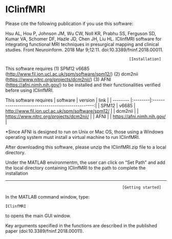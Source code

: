 # IClinfMRI

Please cite the following publication if you use this software:

Hsu AL, Hou P, Johnson JM, Wu CW, Noll KR, Prabhu SS, Ferguson SD, Kumar VA, Schomer DF, Hazle JD, Chen JH, Liu HL. IClinfMRI software for integrating functional MRI techniques in presurgical
mapping and clinical studies. Front Neuroinform. 2018 Mar 9;12:11. doi:10.3389/fninf.2018.00011.

                                                          [Installation]
This software requires 
(1) SPM12 v6685 (http://www.fil.ion.ucl.ac.uk/spm/software/spm12/)
(2) dcm2nii (https://www.nitrc.org/projects/dcm2nii/)
(3) AFNI (https://afni.nimh.nih.gov/)
to be installed and their functionalities verified before using IClinfMRI.

This software requires
| software | version | link  |
| -------- |:--------|:-------------------------------------------------:|
| SPM12    | v6685   | http://www.fil.ion.ucl.ac.uk/spm/software/spm12/  |
| dcm2nii  |         | https://www.nitrc.org/projects/dcm2nii/           |
| AFNI     |         | https://afni.nimh.nih.gov/                        |



*Since AFNI is designed to run on Unix or Mac OS, those using a Windows operating system must install a virtual machine to run IClinfMRI.


After downloading this software, please unzip the IClinfMRI.zip file to a local directory. 

Under the MATLAB environmentm,
the user can click on “Set Path” and add the local directory containing IClinfMRI to the path to complete the installation

________________________________________________________________________
                                                       [Getting started]

In the MATLAB command window, type:

	IClinfMRI 

to opens the main GUI window. 

Key arguments specified in the functions are described in the published paper (doi:10.3389/fninf.2018.00011).

